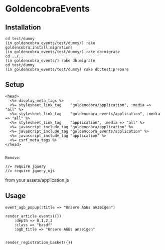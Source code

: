 # GoldencobraEvents

## Installation

    cd test/dummy  
    (in goldencobra_events/test/dummy/) rake goldencobra:install:migrations
    (in goldencobra_events/test/dummy/) rake db:migrate
    cd ../..    
    (in goldencobra_events/) rake db:migrate
    cd test/dummy
    (in goldencobra_events/test/dummy) rake db:test:prepare


## Setup

    <head>
      <%= display_meta_tags %>
      <%= stylesheet_link_tag    "goldencobra/application", :media => "all" %>
      <%= stylesheet_link_tag    "goldencobra_events/application", :media => "all" %>
      <%= stylesheet_link_tag    "application", :media => "all" %>
      <%= javascript_include_tag "goldencobra/application" %>
      <%= javascript_include_tag "goldencobra_events/application" %>
      <%= javascript_include_tag "application" %>	
      <%= csrf_meta_tags %>
    </head>
	
	
	Remove:  

    //= require jquery
    //= require jquery_ujs
  
  from your assets/application.js


## Usage

	event_agb_popup(:title => "Unsere AGBs anzeigen")

	render_article_events({})
		:depth => 0,1,2,3
		:class => "basdf"
		:agb_title => "Unsere AGBs anzeigen"
		
		
	render_registration_basket({})
		
